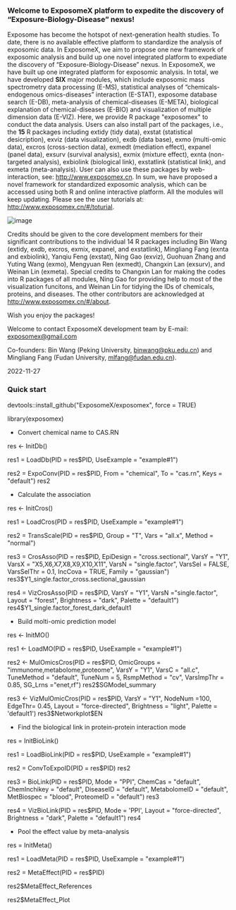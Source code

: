 ### Welcome to ExposomeX platform to expedite the discovery of “Exposure-Biology-Disease” nexus!
Exposome has become the hotspot of next-generation health studies. To date, there is no available effective platform to standardize the analysis of exposomic data. In ExposomeX, we aim to propose one new framework of exposomic analysis and build up one novel integrated platform to expediate the discovery of “Exposure-Biology-Disease” nexus. In ExposomeX, we have built up one integrated platform for exposomic analysis. In total, we have developed **SIX** major modules, which include exposomic mass spectrometry data processing (E-MS), statistical analyses of “chemicals-endogenous omics-diseases” interaction (E-STAT), exposome database search (E-DB), meta-analysis of chemical-diseases (E-META), biological explanation of chemical-diseases (E-BIO) and visualization of multiple dimension data (E-VIZ). Here, we provide R package "exposomex" to conduct the data analysis. Users can also install part of the packages, i.e., the **15** R packages including extidy (tidy data), exstat (statistical desicription), exviz (data visualization), exdb (data base), exmo (multi-omic data), excros (cross-section data), exmedt (mediation effect), expanel (panel data), exsurv (survival analysis), exmix (mixture effect), exnta (non-targeted analysis), exbiolink (biological link), exstatlink (statistical link), and exmeta (meta-analysis). User can also use these packages by web-interaction, see: http://www.exposomex.cn. In sum, we have proposed a novel framework for standardized exposomic analysis, which can be accessed using both R and online interactive platform. All the modules will keep updating. Please see the user tutorials at: http://www.exposomex.cn/#/toturial.

![image](https://user-images.githubusercontent.com/108805912/207656593-da8063d3-e527-42cb-ba4b-e2a078d356b7.png)

Credits should be given to the core development members for their significant contributions to the individual 14 R packages including Bin Wang (extidy, exdb, excros, exmix, expanel, and exstatlink), Mingliang Fang (exnta and exbiolink), Yanqiu Feng (exstat), Ning Gao (exviz), Guohuan Zhang and Yuting Wang (exmo), Mengyuan Ren (exmedt), Changxin Lan (exsurv), and Weinan Lin (exmeta). Special credits to Changxin Lan for making the codes into R packages of all modules, Ning Gao for providing help to most of the visualization funcitons, and Weinan Lin for tidying the IDs of chemicals, proteins, and diseases. The other contributors are acknowledged at http://www.exposomex.cn/#/about.
  
Wish you enjoy the packages!
  
Welcome to contact ExposomeX development team by E-mail: exposomex@gmail.com

Co-founders: Bin Wang (Peking University, binwang@pku.edu.cn) and Mingliang Fang (Fudan University, mlfang@fudan.edu.cn). 

2022-11-27


### **Quick start** 

devtools::install_github("ExposomeX/exposomex", force = TRUE)

library(exposomex)


- Convert chemical name to CAS.RN

res <- InitDb()

res1 = LoadDb(PID = res$PID, 
              UseExample = "example#1")

res2 = ExpoConv(PID = res$PID,
                From = "chemical",
                To = "cas.rn",
                Keys = "default")
res2


- Calculate the association

res <- InitCros()

res1 = LoadCros(PID = res$PID,
                UseExample = "example#1")

res2 = TransScale(PID = res$PID, 
                  Group = "T", 
                  Vars = "all.x", 
                  Method = "normal")

res3 = CrosAsso(PID = res$PID,
                EpiDesign = "cross.sectional", 
                VarsY = "Y1",
                VarsX = "X5,X6,X7,X8,X9,X10,X11", 
                VarsN = "single.factor",
                VarsSel = FALSE, 
                VarsSelThr = 0.1, 
                IncCova = TRUE, 
                Family = "gaussian")
res3$Y1_single.factor_cross.sectional_gaussian

res4 = VizCrosAsso(PID = res$PID,
                   VarsY = "Y1",
                   VarsN ="single.factor",
                   Layout = "forest",
                   Brightness = "dark",
                   Palette = "default1")
res4$Y1_single.factor_forest_dark_default1 


- Build molti-omic prediction model

res <- InitMO()

res1 <- LoadMO(PID = res$PID, 
               UseExample = "example#1")

res2 <- MulOmicsCros(PID = res$PID, 
                     OmicGroups = "immunome,metabolome,proteome",
                     VarsY = "Y1", 
                     VarsC = "all.c", 
                     TuneMethod = "default", 
                     TuneNum = 5, 
                     RsmpMethod = "cv",
                     VarsImpThr = 0.85,
                     SG_Lrns ="enet,rf")
res2$SGModel_summary

res3 <- VizMulOmicCros(PID = res$PID, 
                       VarsY = "Y1", 
                       NodeNum =100,
                       EdgeThr= 0.45,
                       Layout = "force-directed",
                       Brightness = "light",
                       Palette = 'default1')
res3$Networkplot$EN


- Find the biological link in protein-protein interaction mode

res = InitBioLink()

res1 = LoadBioLink(PID = res$PID,
                   UseExample = "example#1")

res2 = ConvToExpoID(PID = res$PID)
res2

res3 = BioLink(PID = res$PID, 
               Mode = "PPI", 
               ChemCas = "default",
               ChemInchikey = "default",
               DiseaseID = "default",
               MetabolomeID = "default",
               MetBiospec = "blood", 
               ProteomeID = "default")
res3

res4 = VizBioLink(PID = res$PID, 
                  Mode = 'PPI', 
                  Layout = "force-directed",
                  Brightness = "dark", 
                  Palette = "default1")
res4


- Pool the effect value by meta-analysis

res = InitMeta()

res1 = LoadMeta(PID = res$PID,
                UseExample = "example#1")

res2 = MetaEffect(PID = res$PID)

res2$MetaEffect_References

res2$MetaEffect_Plot
